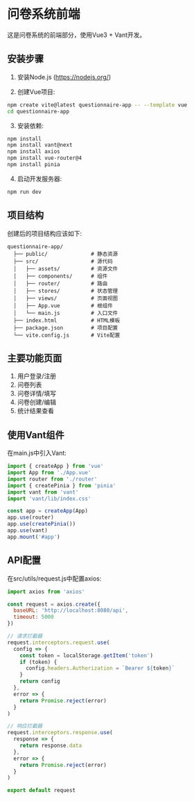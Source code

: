 # 问卷系统前端

这是问卷系统的前端部分，使用Vue3 + Vant开发。

## 安装步骤

1. 安装Node.js (https://nodejs.org/)

2. 创建Vue项目:
```bash
npm create vite@latest questionnaire-app -- --template vue
cd questionnaire-app
```

3. 安装依赖:
```bash
npm install
npm install vant@next
npm install axios
npm install vue-router@4
npm install pinia
```

4. 启动开发服务器:
```bash
npm run dev
```

## 项目结构

创建后的项目结构应该如下:

```
questionnaire-app/
  ├── public/              # 静态资源
  ├── src/                 # 源代码
  │   ├── assets/          # 资源文件
  │   ├── components/      # 组件
  │   ├── router/          # 路由
  │   ├── stores/          # 状态管理
  │   ├── views/           # 页面视图
  │   ├── App.vue          # 根组件
  │   └── main.js          # 入口文件
  ├── index.html           # HTML模板
  ├── package.json         # 项目配置
  └── vite.config.js       # Vite配置
```

## 主要功能页面

1. 用户登录/注册
2. 问卷列表
3. 问卷详情/填写
4. 问卷创建/编辑
5. 统计结果查看

## 使用Vant组件

在main.js中引入Vant:

```js
import { createApp } from 'vue'
import App from './App.vue'
import router from './router'
import { createPinia } from 'pinia'
import vant from 'vant'
import 'vant/lib/index.css'

const app = createApp(App)
app.use(router)
app.use(createPinia())
app.use(vant)
app.mount('#app')
```

## API配置

在src/utils/request.js中配置axios:

```js
import axios from 'axios'

const request = axios.create({
  baseURL: 'http://localhost:8080/api',
  timeout: 5000
})

// 请求拦截器
request.interceptors.request.use(
  config => {
    const token = localStorage.getItem('token')
    if (token) {
      config.headers.Authorization = `Bearer ${token}`
    }
    return config
  },
  error => {
    return Promise.reject(error)
  }
)

// 响应拦截器
request.interceptors.response.use(
  response => {
    return response.data
  },
  error => {
    return Promise.reject(error)
  }
)

export default request
``` 